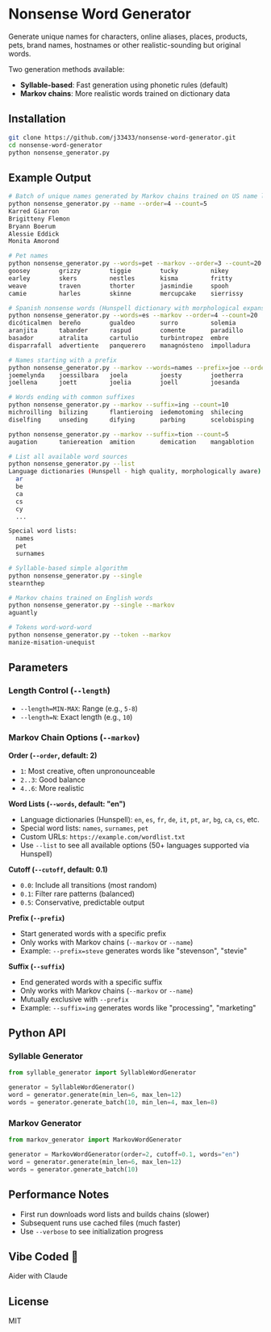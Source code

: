 # Nonsense Word Generator

Generate unique names for characters, online aliases, places, products, pets, brand names, hostnames or other realistic-sounding but original words.

Two generation methods available:
- **Syllable-based**: Fast generation using phonetic rules (default)
- **Markov chains**: More realistic words trained on dictionary data

## Installation

```bash
git clone https://github.com/j33433/nonsense-word-generator.git
cd nonsense-word-generator
python nonsense_generator.py
```

## Example Output

```bash
# Batch of unique names generated by Markov chains trained on US name lists
python nonsense_generator.py --name --order=4 --count=5
Karred Giarron
Brigitteny Flemon
Bryann Boerum
Alessie Eddick
Monita Amorond

# Pet names
python nonsense_generator.py --words=pet --markov --order=3 --count=20
goosey        grizzy        tiggie        tucky         nikey
earley        skers         nestles       kisma         fritty
weave         traven        thorter       jasmindie     spooh
camie         harles        skinne        mercupcake    sierrissy

# Spanish nonsense words (Hunspell dictionary with morphological expansion)
python nonsense_generator.py --words=es --markov --order=4 --count=20
dicóticalmen  bereño        gualdeo       surro         solemia
aranjita      tabander      raspud        comente       paradillo
basador       atralita      cartulio      turbintropez  embre
disparrafall  advertiente   panquerero    managnósteno  impolladura

# Names starting with a prefix
python nonsense_generator.py --markov --words=names --prefix=joe --order=2 --count=10 --length=5-20
joemelynda    joessilbara   joela         joesty        joetherra
joellena      joett         joelia        joell         joesanda

# Words ending with common suffixes
python nonsense_generator.py --markov --suffix=ing --count=10
michroilling  bilizing      flantieroing  iedemotoming  shilecing   
diselfing     unseding      difying       parbing       scelobisping

python nonsense_generator.py --markov --suffix=tion --count=5
augation      taniereation  amition       demication    mangablotion

# List all available word sources
python nonsense_generator.py --list
Language dictionaries (Hunspell - high quality, morphologically aware):
  ar
  be
  ca
  cs
  cy
  ...

Special word lists:
  names
  pet
  surnames

# Syllable-based simple algorithm
python nonsense_generator.py --single
stearnthep

# Markov chains trained on English words
python nonsense_generator.py --single --markov
aguantly

# Tokens word-word-word
python nonsense_generator.py --token --markov
manize-misation-unequist
```

## Parameters

### Length Control (`--length`)
- `--length=MIN-MAX`: Range (e.g., `5-8`)
- `--length=N`: Exact length (e.g., `10`)

### Markov Chain Options (`--markov`)

**Order (`--order`, default: 2)**
- `1`: Most creative, often unpronounceable
- `2..3`: Good balance
- `4..6`: More realistic

**Word Lists (`--words`, default: "en")**
- Language dictionaries (Hunspell): `en`, `es`, `fr`, `de`, `it`, `pt`, `ar`, `bg`, `ca`, `cs`, etc.
- Special word lists: `names`, `surnames`, `pet`
- Custom URLs: `https://example.com/wordlist.txt`
- Use `--list` to see all available options (50+ languages supported via Hunspell)

**Cutoff (`--cutoff`, default: 0.1)**
- `0.0`: Include all transitions (most random)
- `0.1`: Filter rare patterns (balanced)
- `0.5`: Conservative, predictable output

**Prefix (`--prefix`)**
- Start generated words with a specific prefix
- Only works with Markov chains (`--markov` or `--name`)
- Example: `--prefix=steve` generates words like "stevenson", "stevie"

**Suffix (`--suffix`)**
- End generated words with a specific suffix
- Only works with Markov chains (`--markov` or `--name`)
- Mutually exclusive with `--prefix`
- Example: `--suffix=ing` generates words like "processing", "marketing"

## Python API

### Syllable Generator
```python
from syllable_generator import SyllableWordGenerator

generator = SyllableWordGenerator()
word = generator.generate(min_len=6, max_len=12)
words = generator.generate_batch(10, min_len=4, max_len=8)
```

### Markov Generator
```python
from markov_generator import MarkovWordGenerator

generator = MarkovWordGenerator(order=2, cutoff=0.1, words="en")
word = generator.generate(min_len=6, max_len=12)
words = generator.generate_batch(10)
```

## Performance Notes
- First run downloads word lists and builds chains (slower)
- Subsequent runs use cached files (much faster)
- Use `--verbose` to see initialization progress

## Vibe Coded 🤖
Aider with Claude

## License
MIT

